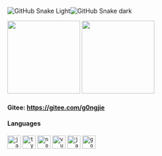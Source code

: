 <!-- [![](https://github-readme-stats.vercel.app/api?username=g0ngjie&theme=dracula)](https://github.com/g0ngjie)
[![](https://github-readme-stats.vercel.app/api/top-langs/?username=g0ngjie&layout=compact&theme=cobalt)](https://github.com/g0ngjie) -->

<!-- <div align="center"> -->

![GitHub Snake Light](https://raw.githubusercontent.com/g0ngjie/g0ngjie/output/github-snake-dark.svg#gh-dark-mode-only)![GitHub Snake dark](https://raw.githubusercontent.com/g0ngjie/g0ngjie/output/github-snake.svg#gh-light-mode-only)

<div>
  <p>
    <img
      src="https://github-readme-stats.vercel.app/api?username=g0ngjie&theme=dracula&show_icons=true"
      height="165"
    />
    <img
      src="https://github-readme-stats.vercel.app/api/top-langs/?username=g0ngjie&layout=compact&theme=cobalt"
      height="165"
    />
  </p>
</div>

#### Gitee: <a href="https://gitee.com/g0ngjie" target="_blank">https://gitee.com/g0ngjie</a>

#### Languages

<!-- languages:start -->
<!-- prettier-ignore-start -->
<!-- markdownlint-disable -->
<code><img height="30" src="https://github.com/g0ngjie/2016/wiki/images/javascript.png" alt="javascript" /></code>
<code><img height="30" src="https://github.com/g0ngjie/2016/wiki/images/typescript.png" alt="typescript" /></code>
<code><img height="30" src="https://github.com/g0ngjie/2016/wiki/images/nodejs.png" alt="nodejs" /></code>
<code><img height="30" src="https://github.com/g0ngjie/2016/wiki/images/vuejs.png" alt="vuejs"/></code>
<code><img height="30" src="https://github.com/g0ngjie/2016/wiki/images/java.png" alt="java"/></code>
<code><img height="30" src="https://github.com/g0ngjie/2016/wiki/images/golang.png" alt="golang"/></code>
<!-- markdownlint-restore -->
<!-- prettier-ignore-end -->

<!-- languages:end -->
